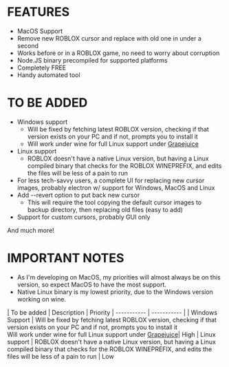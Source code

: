 # FEATURES

- MacOS Support
- Remove new ROBLOX cursor and replace with old one in under a second
- Works before or in a ROBLOX game, no need to worry about corruption
- Node.JS binary precompiled for supported platforms
- Completely FREE
- Handy automated tool


# TO BE ADDED

- Windows support
  - Will be fixed by fetching latest ROBLOX version, checking if that version exists on your PC and if not, prompts you to install it
  - Will work under wine for full Linux support under [Grapejuice](https://gitlab.com/brinkervii/grapejuice)
- Linux support
  - ROBLOX doesn't have a native Linux version, but having a Linux compiled binary that checks for the ROBLOX WINEPREFIX, and edits the files will be less of a pain to run
- For less tech-savvy users, a complete UI for replacing new cursor images, probably electron w/ support for Windows, MacOS and Linux
- Add --revert option to put back new cursor
  - This will require the tool copying the default cursor images to backup directory, then replacing old files (easy to add)
- Support for custom cursors, probably GUI only


And much more!

# IMPORTANT NOTES

- As I'm developing on MacOS, my priorities will almost always be on this version, so expect MacOS to have the most support.
- Native Linux binary is my lowest priority, due to the Windows version working on wine.


| To be added     | Description | Priority
| ----------- | ----------- |
| Windows Support      | Will be fixed by fetching latest ROBLOX version, checking if that version exists on your PC and if not, prompts you to install it <br> Will work under wine for full Linux support under [Grapejuice](https://gitlab.com/brinkervii/grapejuice)| High 
| Linux support  | ROBLOX doesn't have a native Linux version, but having a Linux compiled binary that checks for the ROBLOX WINEPREFIX, and edits the files will be less of a pain to run | Low

